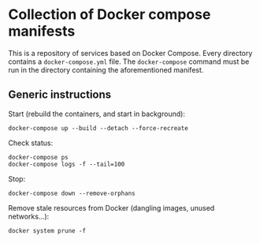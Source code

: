 Collection of Docker compose manifests
======================================

This is a repository of services based on Docker Compose. Every directory contains a
`docker-compose.yml` file. The `docker-compose` command must be run in the directory containing the
aforementioned manifest.

Generic instructions
--------------------
Start (rebuild the containers, and start in background):

    docker-compose up --build --detach --force-recreate

Check status:

    docker-compose ps
    docker-compose logs -f --tail=100

Stop:

    docker-compose down --remove-orphans

Remove stale resources from Docker (dangling images, unused networks...):

    docker system prune -f
